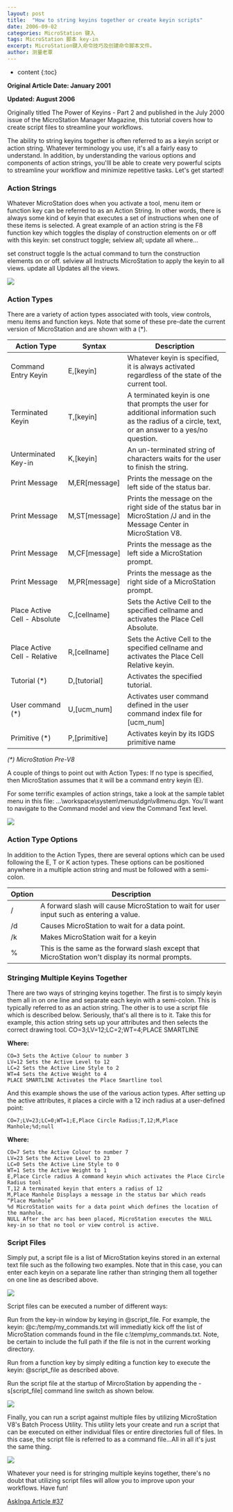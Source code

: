```yaml
---
layout: post
title:  "How to string keyins together or create keyin scripts"
date: 2006-09-02
categories: MicroStation 键入
tags: MicroStation 脚本 key-in
excerpt: MicroStation键入命令技巧及创建命令脚本文件。
author: 测量老覃
---
```

* content
{:toc}

**Original Article Date: January 2001**

**Updated:  August 2006**

Originally titled The Power of Keyins - Part 2 and published in the July 2000 issue of the MicroStation Manager Magazine, this tutorial covers how to create script files to streamline your workflows.

The ability to string keyins together is often referred to as a keyin script or action string. Whatever terminology you use, it's all a fairly easy to understand. In addition, by understanding the various options and components of action strings, you'lll be able to create very powerful scipts to streamline your workflow and minimize repetitive tasks. Let's get started!

### Action Strings
Whatever MicroStation does when you activate a tool, menu item or function key can be referred to as an Action String. In other words, there is always some kind of keyin that executes a set of instructions when one of these items is selected. A great example of an action string is the F8 function key which toggles the display of construction elements on or off with this keyin: set construct toggle; selview all; update all where...

set construct toggle Is the actual command to turn the construction elements on or off.
selview all Instructs MicroStation to apply the keyin to all views.
update all Updates all the views.

![](/img/2022/2022-09-10-15-50-40.png)

### Action Types
There are a variety of action types associated with tools, view controls, menu items and function keys. Note that some of these pre-date the current version of MicroStation and are shown with a (*).

Action Type | Syntax | Description
--- | --- | ---
Command Entry Keyin | E,[keyin] | Whatever keyin is specified, it is always activated regardless of the state of the current tool.
Terminated Keyin | T,[keyin] |	A terminated keyin is one that prompts the user for additional information such as the radius of a circle, text, or an answer to a yes/no question.
Unterminated Key-in | K,[keyin]	| An un-terminated string of characters waits for the user to finish the string.
Print Message | M,ER[message] | Prints the message on the left side of the status bar.
Print Message | M,ST[message] | Prints the message on the right side of the status bar in MicroStation /J and in the Message Center in MicroStation V8.
Print Message | M,CF[message] | Prints the message as the left side a MicroStation prompt.
Print Message | M,PR[message] | Prints the message as the right side of a MicroStation prompt.
Place Active Cell - Absolute | C,[cellname] | Sets the Active Cell to the specified cellname and activates the Place Cell Absolute.
Place Active Cell - Relative | R,[cellname] | Sets the Active Cell to the specified cellname and activates the Place Cell Relative keyin.
Tutorial (*) | D,[tutorial] | Activates the specified tutorial.
User command (*) | U,[ucm_num] | Activates user command defined in the user command index file for [ucm_num]
Primitive (*) | P,[primitive] | Activates keyin by its IGDS primitive name

_(*) MicroStation Pre-V8_

A couple of things to point out with Action Types:
If no type is specified, then MicroStation assumes that it will be a command entry keyin (E).

For some terrific examples of action strings, take a look at the sample tablet menu in this file: ...\workspace\system\menus\dgn\v8menu.dgn. You'll want to navigate to the Command model and view the Command Text level.

![](/img/2022/2022-09-10-15-51-02.png)

### Action Type Options
In addition to the Action Types, there are several options which can be used following the E, T or K action types. These options can be positioned anywhere in a multiple action string and must be followed with a semi-colon.

Option | Description
--- | ---
/ | A forward slash will cause MicroStation to wait for user input such as entering a value.
/d | Causes MicroStation to wait for a data point.
/k | Makes MicroStation wait for a keyin
% | This is the same as the forward slash except that MicroStation won't display its normal prompts.
 

### Stringing Multiple Keyins Together
There are two ways of stringing keyins together. The first is to simply keyin them all in on one line and separate each keyin with a semi-colon. This is typically referred to as an action string. The other is to use a script file which is described below. Seriously, that's all there is to it.
Take this for example, this action string sets up your attributes and then selects the correct drawing tool.
CO=3;LV=12;LC=2;WT=4;PLACE SMARTLINE

**Where:**
```
CO=3 Sets the Active Colour to number 3
LV=12 Sets the Active Level to 12
LC=2 Sets the Active Line Style to 2
WT=4 Sets the Active Weight to 4
PLACE SMARTLINE Activates the Place Smartline tool
```

And this example shows the use of the various action types. After setting up the active attributes, it places a circle with a 12 inch radius at a user-defined point:

```
CO=7;LV=23;LC=0;WT=1;E,Place Circle Radius;T,12;M,Place Manhole;%d;null
```

**Where:**
```
CO=7 Sets the Active Colour to number 7
LV=23 Sets the Active Level to 23
LC=0 Sets the Active Line Style to 0
WT=1 Sets the Active Weight to 1
E,Place Circle radius A command keyin which activates the Place Circle Radius tool
T,12 A terminated keyin that enters a radius of 12
M,Place Manhole Displays a message in the status bar which reads “Place Manhole”
%d MicroStation waits for a data point which defines the location of the manhole.
NULL After the arc has been placed, MicroStation executes the NULL key-in so that no tool or view control is active.
```

### Script Files
Simply put, a script file is a list of MicroStation keyins stored in an external text file such as the following two examples. Note that in this case, you can enter each keyin on a separate line rather than stringing them all together on one line as described above.

![](/img/2022/2022-09-10-15-51-25.png)

Script files can be executed a number of different ways:

Run from the key-in window by keying in @script_file. For example, the keyin: @c:/temp/my_commands.txt will immediatly kick off the list of MicroStation commands found in the file c:\temp\my_commands.txt. Note, be certain to include the full path if the file is not in the current working directory.

Run from a function key by simply editing a function key to execute the keyin: @script_file as described above.

Run the script file at the startup of MircroStation by appending the -s[script_file] command line switch as shown below.

![](/img/2022/2022-09-10-15-51-49.png)
 
Finally, you can run a script against multiple files by utilizing MicroStation V8's Batch Process Utility. This utility lets your create and run a script that can be executed on either individual files or entire directories full of files. In this case, the script file is referred to as a command file...All in all it's just the same thing.

![](/img/2022/2022-09-10-15-52-05.png)

Whatever your need is for stringing multiple keyins together, there's no doubt that utilizing script files will allow you to improve upon your workflows. Have fun!

[AskInga Article #37](https://communities.bentley.com/products/microstation/w/askinga/389/how-to-string-keyins-together-or-create-keyin-scripts)